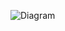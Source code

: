 ![Diagram](https://github.com/OREO1234537/2.7-cyber/assets/77057138/a5003a7e-9bf4-4ae9-acaf-092fe71075ad)
